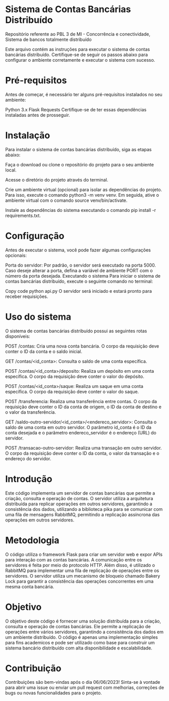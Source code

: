 # Sistema de Contas Bancárias Distribuído
Repositório referente ao PBL 3 de MI - Concorrência e conectividade, Sistema de bancos totalmente distribuído

Este arquivo contém as instruções para executar o sistema de contas bancárias distribuído. Certifique-se de seguir os passos abaixo para configurar o ambiente corretamente e executar o sistema com sucesso.

# Pré-requisitos
Antes de começar, é necessário ter alguns pré-requisitos instalados no seu ambiente:

Python 3.x
Flask
Requests
Certifique-se de ter essas dependências instaladas antes de prosseguir.

# Instalação
Para instalar o sistema de contas bancárias distribuído, siga as etapas abaixo:

Faça o download ou clone o repositório do projeto para o seu ambiente local.

Acesse o diretório do projeto através do terminal.

Crie um ambiente virtual (opcional) para isolar as dependências do projeto. Para isso, execute o comando python3 -m venv venv. Em seguida, ative o ambiente virtual com o comando source venv/bin/activate.

Instale as dependências do sistema executando o comando pip install -r requirements.txt.

# Configuração
Antes de executar o sistema, você pode fazer algumas configurações opcionais:

Porta do servidor: Por padrão, o servidor será executado na porta 5000. Caso deseje alterar a porta, defina a variável de ambiente PORT com o número da porta desejada.
Executando o sistema
Para iniciar o sistema de contas bancárias distribuído, execute o seguinte comando no terminal:

Copy code
python api.py
O servidor será iniciado e estará pronto para receber requisições.

# Uso do sistema
O sistema de contas bancárias distribuído possui as seguintes rotas disponíveis:

POST /contas: Cria uma nova conta bancária. O corpo da requisição deve conter o ID da conta e o saldo inicial.

GET /contas/<id_conta>: Consulta o saldo de uma conta específica.

POST /contas/<id_conta>/deposito: Realiza um depósito em uma conta específica. O corpo da requisição deve conter o valor do depósito.

POST /contas/<id_conta>/saque: Realiza um saque em uma conta específica. O corpo da requisição deve conter o valor do saque.

POST /transferencia: Realiza uma transferência entre contas. O corpo da requisição deve conter o ID da conta de origem, o ID da conta de destino e o valor da transferência.

GET /saldo-outro-servidor/<id_conta>/<endereco_servidor>: Consulta o saldo de uma conta em outro servidor. O parâmetro id_conta é o ID da conta desejada e o parâmetro endereco_servidor é o endereço (URL) do servidor.

POST /transacao-outro-servidor: Realiza uma transação em outro servidor. O corpo da requisição deve conter o ID da conta, o valor da transação e o endereço do servidor.

# Introdução
Este código implementa um servidor de contas bancárias que permite a criação, consulta e operação de contas. O servidor utiliza a arquitetura distribuída para replicar operações em outros servidores, garantindo a consistência dos dados, utilizando a biblioteca pika para se comunicar com uma fila de mensagens RabbitMQ, permitindo a replicação assíncrona das operações em outros servidores.

# Metodologia
O código utiliza o framework Flask para criar um servidor web e expor APIs para interação com as contas bancárias. A comunicação entre os servidores é feita por meio do protocolo HTTP. Além disso, é utilizado o RabbitMQ para implementar uma fila de replicação de operações entre os servidores.
O servidor utiliza um mecanismo de bloqueio chamado Bakery Lock para garantir a consistência das operações concorrentes em uma mesma conta bancária.

# Objetivo
O objetivo deste código é fornecer uma solução distribuída para a criação, consulta e operação de contas bancárias. Ele permite a replicação de operações entre vários servidores, garantindo a consistência dos dados em um ambiente distribuído. O código é apenas uma implementação simples para fins academicos e pode ser utilizado como base para construir um sistema bancário distribuído com alta disponibilidade e escalabilidade.

# Contribuição
Contribuições são bem-vindas após o dia 06/06/2023! Sinta-se à vontade para abrir uma issue ou enviar um pull request com melhorias, correções de bugs ou novas funcionalidades para o projeto.

